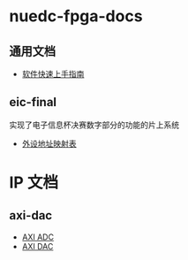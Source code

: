 # nuedc-fpga-docs

## 通用文档

- [软件快速上手指南](general-documents/software-quickstart.md)

## eic-final

实现了电子信息杯决赛数字部分的功能的片上系统

- [外设地址映射表](eic-final/memory-mapping.md)

# IP 文档

## axi-dac

- [AXI ADC](ip/axiadc.md)
- [AXI DAC](ip/axidac.md)
